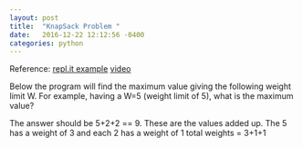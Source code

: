 ```yaml
---
layout: post
title:  "KnapSack Problem "
date:   2016-12-22 12:12:56 -0400 
categories: python 
---
```



Reference: [repl.it example](https://repl.it/EwNd/0)
[video](https://www.youtube.com/watch?v=EH6h7WA7sDw)

Below the program will find the maximum value giving the following
weight limit W. For example, having a W=5 (weight limit of 5), what
is the maximum value?

The answer should be 5+2+2 == 9.  These are the values added up. The
5 has a weight of 3 and each 2 has a weight of 1  total weights = 3+1+1



<script src="https://gist.github.com/mchirico/75b96e74e524f32e9d77a97b63505327.js"></script>


